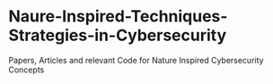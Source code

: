 # Naure-Inspired-Techniques-Strategies-in-Cybersecurity
Papers, Articles and relevant Code for Nature Inspired Cybersecurity Concepts
